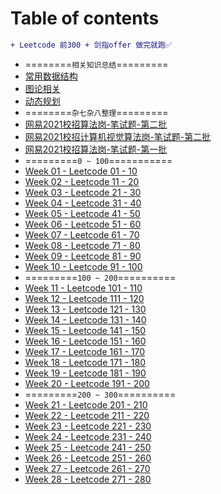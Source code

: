 <!--
 * @Description: Catalogue
 * @Versions: 
 * @Author: Vernon Cui
 * @Github: https://github.com/vernon97
 * @Date: 2020-11-20 19:46:01
 * @LastEditors: Vernon Cui
 * @LastEditTime: 2021-01-21 02:18:38
 * @FilePath: /.leetcode/Users/vernon/Leetcode-notes/README.md
-->
# Table of contents

```diff
+ Leetcode 前300 + 剑指offer 做完就跑✅
```

* ========`相关知识总结`=========
* [常用数据结构](常用数据结构.md)
* [图论相关](图论.md)
* [动态规划](动态规划.md)
* ========`杂七杂八整理`=========
* [网易2021校招算法岗-笔试题-第二批](网易2021算法.md)
* [网易2021校招计算机视觉算法岗-笔试题-第二批](网易2021计算机视觉.md)
* [网易2021校招算法岗-笔试题-第一批](网易2021算法02.md)
* =========`0 ~ 100`===========
* [Week 01 - Leetcode 01 - 10](week01.md)
* [Week 02 - Leetcode 11 - 20](week02.md)
* [Week 03 - Leetcode 21 - 30](week03.md)
* [Week 04 - Leetcode 31 - 40](week04.md)
* [Week 05 - Leetcode 41 - 50](week05.md)
* [Week 06 - Leetcode 51 - 60](week06.md) 
* [Week 07 - Leetcode 61 - 70](week07.md)
* [Week 08 - Leetcode 71 - 80](week08.md)
* [Week 09 - Leetcode 81 - 90](week09.md)
* [Week 10 - Leetcode 91 - 100](week10.md)
* =========`100 ~ 200`==========
* [Week 11 - Leetcode 101 - 110](week11.md)
* [Week 12 - Leetcode 111 - 120](week12.md)
* [Week 13 - Leetcode 121 - 130](week13.md) 
* [Week 14 - Leetcode 131 - 140](week14.md)
* [Week 15 - Leetcode 141 - 150](week15.md) 
* [Week 16 - Leetcode 151 - 160](week16.md)
* [Week 17 - Leetcode 161 - 170](week17.md)
* [Week 18 - Leetcode 171 - 180](week18.md)
* [Week 19 - Leetcode 181 - 190](week19.md)
* [Week 20 - Leetcode 191 - 200](week20.md) 
* =========`200 ~ 300`==========
* [Week 21 - Leetcode 201 - 210](week21.md)
* [Week 22 - Leetcode 211 - 220](week22.md)
* [Week 23 - Leetcode 221 - 230](week23.md)
* [Week 24 - Leetcode 231 - 240](week24.md)
* [Week 25 - Leetcode 241 - 250](week25.md)
* [Week 26 - Leetcode 251 - 260](week26.md)
* [Week 27 - Leetcode 261 - 270](week27.md)
* [Week 28 - Leetcode 271 - 280](week28.md)
  
